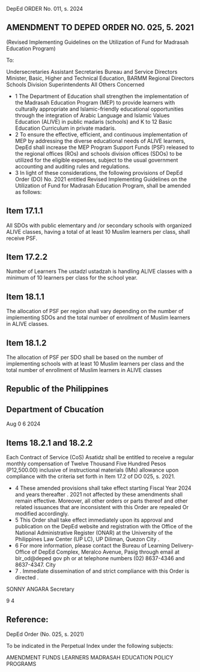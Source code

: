 DepEd ORDER No. 011, s. 2024

## AMENDMENT TO DEPED ORDER NO. 025, 5. 2021

(Revised Implementing Guidelines on the Utilization of Fund for Madrasah Education Program)

To:

Undersecretaries Assistant Secretaries Bureau and Service Directors Minister, Basic, Higher and Technical Education, BARMM Regional Directors Schools Division Superintendents All Others Concerned

- 1 The Department of Education shall strengthen the implementation of the Madrasah Education Program (MEP) to provide learners with culturally appropriate and Islamic-friendly educational opportunities through the integration of Arabic Language and Islamic Values Education (ALIVE) in public madaris (schools) and K to 12 Basic Education Curriculum in private madaris.
- 2 To ensure the effective, efficient, and continuous   implementation of MEP by addressing the diverse educational needs of ALIVE learners, DepEd shall increase the MEP Program Support Funds (PSF) released to the regional offices (ROs) and schools division offices  (SDOs) to be utilized for the eligible expenses, subject to the usual government accounting and auditing rules and regulations.
- 3 In light of these considerations, the following provisions of DepEd Order (DO) No. 2021 entitled Revised Implementing Guidelines on the Utilization of Fund for Madrasah Education Program, shall be amended as follows:

## Item 17.1.1

All SDOs with public elementary and /or secondary schools with organized ALIVE classes, having a total of at least 10 Muslim learners per class, shall receive PSF.

## Item 17.2.2

Number of Learners The ustadzl ustadzah is handling ALIVE classes with a minimum of 10 learners per class for the school year.

## Item 18.1.1

The allocation of PSF per region shall vary depending on the number of implementing SDOs and the total number of enrollment of Muslim learners in ALIVE classes.

## Item 18.1.2

The allocation of PSF per SDO shall be based on the number of implementing schools with at least 10 Muslim learners per class and the total number of enrollment of Muslim learners in ALIVE classes

<!-- image -->

<!-- image -->

<!-- image -->

<!-- image -->

## Republic of the Philippines

## Department of Cbucatíon

Aug 0 6 2024

## Items 18.2.1 and 18.2.2

Each Contract of Service (CoS) Asatidz shall be entitled to receive a regular monthly compensation of Twelve Thousand Five Hundred Pesos (P12,500.00) inclusive of instructional materials (IMs) allowance upon compliance with the criteria set forth in Item 17.2 of DO 025, s. 2021.

- 4 These amended provisions shall take effect starting Fiscal Year 2024 and years thereafter . 2021 not affected by these amendments shall remain effective. Moreover, all other orders or parts thereof and other related issuances that are inconsistent with this Order are repealed Or modified accordingly.
- 5 This Order shall take effect immediately upon its approval and publication on the DepEd website and registration with the Office of the National Administrative Register (ONAR) at the University of the Philippines Law Center (UP LC), UP Diliman, Quezon City .
- 6 For more information, please contact the Bureau of Learning Delivery-Office of DepEd Complex, Meralco Avenue, Pasig through email at blr\_od@deped gov ph or at telephone numbers (02) 8637-4346 and 8637-4347. City
- 7 . Immediate dissemination of and strict compliance with this Order is directed .

<!-- image -->

<!-- image -->

<!-- image -->

SONNY ANGARA Secretary

9 4

<!-- image -->

<!-- image -->

## Reference:

DepEd Order (No. 025, s. 2021)

To be indicated in the Perpetual Index under the following subjects:

AMENDMENT FUNDS LEARNERS MADRASAH EDUCATION POLICY PROGRAMS